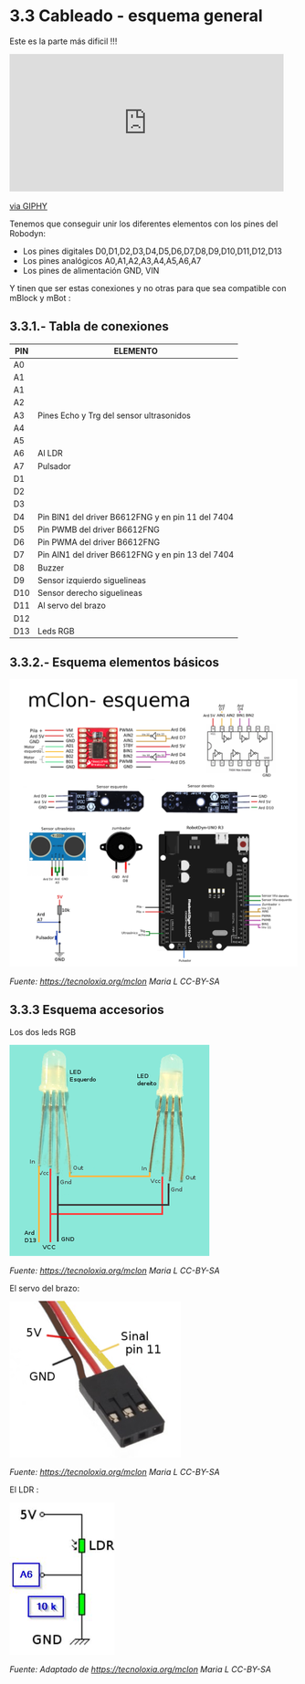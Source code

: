 # 3.3 Cableado - esquema general

Este es la parte más dificil !!!

<iframe src="https://giphy.com/embed/3o7abrH8o4HMgEAV9e" width="480" height="241" frameBorder="0" class="giphy-embed" allowFullScreen></iframe><p><a href="https://giphy.com/gifs/starwars-3o7abrH8o4HMgEAV9e">via GIPHY</a></p>

Tenemos que conseguir unir los diferentes elementos con los pines del Robodyn:

* Los pines digitales D0,D1,D2,D3,D4,D5,D6,D7,D8,D9,D10,D11,D12,D13
* Los pines analógicos A0,A1,A2,A3,A4,A5,A6,A7
* Los pines de alimentación GND, VIN

Y tinen que ser estas conexiones y no otras para que sea compatible con mBlock y mBot :

## 3.3.1.- Tabla de conexiones

| PIN | ELEMENTO |
|-----|---------|
| A0  |  |
| A1 |  |
| A1 |  |
| A2 |  |
| A3 | Pines Echo y Trg del sensor ultrasonidos |
| A4 |  |
| A5 |  |
| A6 | Al LDR |
| A7 | Pulsador |
| D1 |  |
| D2 |  |
| D3 |  |
| D4 | Pin BIN1 del driver B6612FNG y en pin 11 del 7404 |
| D5 | Pin PWMB del driver B6612FNG |
| D6 | Pin PWMA del driver B6612FNG  |
| D7 | Pin AIN1 del driver B6612FNG y en pin 13 del 7404 |
| D8 | Buzzer |
| D9 | Sensor izquierdo siguelineas |
| D10 | Sensor derecho siguelineas  |
| D11 | Al servo del brazo |
| D12 |  |
| D13 | Leds RGB |



## 3.3.2.- Esquema elementos básicos

![](/assets/Esquema_RobotDyn-1_corrixido.png)

_Fuente: https://tecnoloxia.org/mclon Maria L      CC-BY-SA_

## 3.3.3 Esquema accesorios

Los dos leds RGB

![](/assets/LEDsRGB_conexion.png)

_Fuente: https://tecnoloxia.org/mclon Maria L      CC-BY-SA_

El servo del brazo:

![](/assets/Servo_conexion-300x274.png)

_Fuente: https://tecnoloxia.org/mclon Maria L      CC-BY-SA_

El LDR :

![](/assets/ldr-esquema.jpg)

_Fuente: Adaptado de https://tecnoloxia.org/mclon Maria L      CC-BY-SA_
